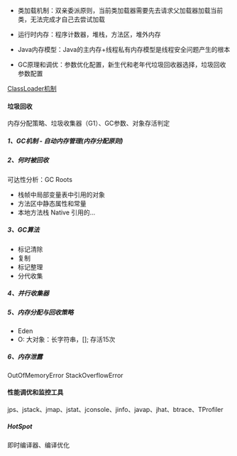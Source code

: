 - 类加载机制：双亲委派原则，当前类加载器需要先去请求父加载器加载当前类，无法完成才自己去尝试加载

- 运行时内存：程序计数器，堆栈，方法区，堆外内存

- Java内存模型：Java的主内存+线程私有内存模型是线程安全问题产生的根本

- GC原理和调优：参数优化配置，新生代和老年代垃圾回收器选择，垃圾回收参数配置

[ClassLoader机制](https://github.com/yanhuilee/java_interview/wiki/ClassLoader机制)

#### 垃圾回收
内存分配策略、垃圾收集器（G1）、GC参数、对象存活判定
##### 1、GC机制 - 自动内存管理(内存分配原则)
##### 2、何时被回收
可达性分析：GC Roots
- 栈帧中局部变量表中引用的对象
- 方法区中静态属性和常量
- 本地方法栈 Native 引用的...

##### 3、GC算法
- 标记清除
- 复制
- 标记整理
- 分代收集

##### 4、并行收集器
##### 5、内存分配与回收策略
- Eden
- O: 大对象：长字符串，[]; 存活15次

##### 6、内存泄露
OutOfMemoryError StackOverflowError

#### 性能调优和监控工具
jps、jstack、jmap、jstat、jconsole、jinfo、javap、jhat、btrace、TProfiler

##### HotSpot
即时编译器、编译优化
